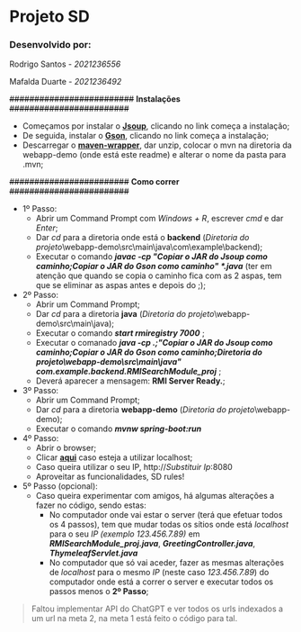 # Projeto SD
### **Desenvolvido por:**

Rodrigo Santos - _2021236556_

Mafalda Duarte - _2021236492_


~~#########################~~ **Instalações** ~~########################~~
* Começamos por instalar o **[Jsoup](https://jsoup.org/packages/jsoup-1.17.2.jar)**, clicando no link começa a instalação;
* De seguida, instalar o **[Gson](https://repo1.maven.org/maven2/com/google/code/gson/gson/2.8.8/gson-2.8.8.jar)**, clicando no link começa a instalação;
* Descarregar o **[maven-wrapper](https://www.dropbox.com/scl/fo/ax7ju2nlnj35fuhojd0cj/ADSTpsY6KOltYnLfDcf9Fa4?rlkey=gj0vgzmarm11x89h99au7j0gp&st=v27ev064&dl=0)**, dar unzip, colocar o mvn na diretoria da webapp-demo (onde está este readme) e alterar o nome da pasta para .mvn;

~~########################~~ **Como correr** ~~########################~~
* 1º Passo:
    * Abrir um Command Prompt com _Windows + R_, escrever _cmd_ e dar _Enter_;
    * Dar _cd_ para a diretoria onde está o **backend** (_Diretoria do projeto_\webapp-demo\src\main\java\com\example\backend);
    * Executar o comando **_javac -cp "Copiar o JAR do Jsoup como caminho;Copiar o JAR do Gson como caminho" *.java_** (ter em atenção que quando se copia o caminho fica com as 2 aspas, tem que se eliminar as aspas antes e depois do ;);
* 2º Passo:
    * Abrir um Command Prompt;
    * Dar _cd_ para a diretoria **java** (_Diretoria do projeto_\webapp-demo\src\main\java);
    * Executar o comando **_start rmiregistry 7000_** ;
    * Executar o comanado **_java -cp .;"Copiar o JAR do Jsoup como caminho;Copiar o JAR do Gson como caminho;_Diretoria do projeto_\webapp-demo\src\main\java" com.example.backend.RMISearchModule_proj_** ;
    * Deverá aparecer a mensagem: **RMI Server Ready.**;
* 3º Passo:
    * Abrir um Command Prompt;
    * Dar _cd_ para a diretoria **webapp-demo** (_Diretoria do projeto_\webapp-demo);
    * Executar o comando **_mvnw spring-boot:run_**
* 4º Passo:
    * Abrir o browser;
    * Clicar **[aqui](http://localhost:8080)** caso esteja a utilizar localhost;
    * Caso queira utilizar o seu IP, http://_Substituir Ip_:8080
    * Aproveitar as funcionalidades, SD rules!
* 5º Passo (opcional):
    * Caso queira experimentar com amigos, há algumas alterações a fazer no código, sendo estas:
        * No computador onde vai estar o server (terá que efetuar todos os 4 passos), tem que mudar todas os sítios onde está _localhost_ para o seu _IP (exemplo 123.456.7.89)_ em  **_RMISearchModule_proj.java_**, **_GreetingController.java_**, **_ThymeleafServlet.java_**
        * No computador que só vai aceder, fazer as mesmas alterações de _localhost_ para o mesmo _IP_ (neste caso _123.456.7.89_) do computador onde está a correr o server e executar todos os passos menos o **2º Passo**;

> Faltou implementar API do ChatGPT e ver todos os urls indexados a um url na meta 2, na meta 1 está feito o código para tal.